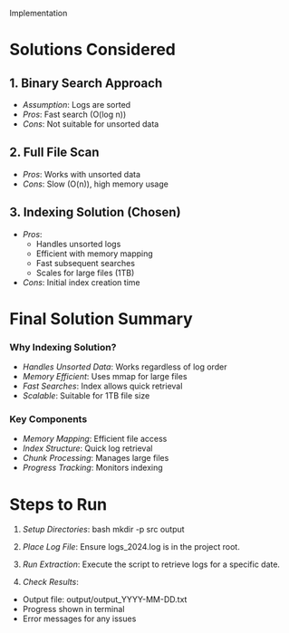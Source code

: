Implementation

# Solutions Considered

## 1. Binary Search Approach
- *Assumption*: Logs are sorted
- *Pros*: Fast search (O(log n))
- *Cons*: Not suitable for unsorted data

## 2. Full File Scan
- *Pros*: Works with unsorted data
- *Cons*: Slow (O(n)), high memory usage

## 3. Indexing Solution (Chosen)
- *Pros*:
  - Handles unsorted logs
  - Efficient with memory mapping
  - Fast subsequent searches
  - Scales for large files (1TB)
- *Cons*: Initial index creation time

# Final Solution Summary

### Why Indexing Solution?
- *Handles Unsorted Data*: Works regardless of log order
- *Memory Efficient*: Uses mmap for large files
- *Fast Searches*: Index allows quick retrieval
- *Scalable*: Suitable for 1TB file size

### Key Components
- *Memory Mapping*: Efficient file access
- *Index Structure*: Quick log retrieval
- *Chunk Processing*: Manages large files
- *Progress Tracking*: Monitors indexing

# Steps to Run

1. *Setup Directories*:
bash
mkdir -p src output


2. *Place Log File*:
Ensure logs_2024.log is in the project root.

3. *Run Extraction*:
Execute the script to retrieve logs for a specific date.

4. *Check Results*:
- Output file: output/output_YYYY-MM-DD.txt
- Progress shown in terminal
- Error messages for any issues
